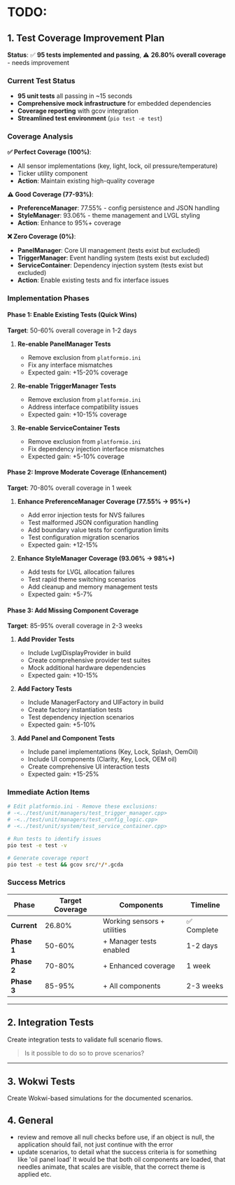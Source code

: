 # TODO:
## 1. Test Coverage Improvement Plan

**Status**: ✅ **95 tests implemented and passing**, ⚠️ **26.80% overall coverage** - needs improvement

### Current Test Status
- **95 unit tests** all passing in ~15 seconds
- **Comprehensive mock infrastructure** for embedded dependencies
- **Coverage reporting** with gcov integration
- **Streamlined test environment** (`pio test -e test`)

### Coverage Analysis

**✅ Perfect Coverage (100%)**:
- All sensor implementations (key, light, lock, oil pressure/temperature)
- Ticker utility component
- **Action**: Maintain existing high-quality coverage

**⚠️ Good Coverage (77-93%)**:
- **PreferenceManager**: 77.55% - config persistence and JSON handling
- **StyleManager**: 93.06% - theme management and LVGL styling
- **Action**: Enhance to 95%+ coverage

**❌ Zero Coverage (0%)**:
- **PanelManager**: Core UI management (tests exist but excluded)
- **TriggerManager**: Event handling system (tests exist but excluded)
- **ServiceContainer**: Dependency injection system (tests exist but excluded)
- **Action**: Enable existing tests and fix interface issues

### Implementation Phases

#### **Phase 1: Enable Existing Tests (Quick Wins)**
**Target**: 50-60% overall coverage in 1-2 days

1. **Re-enable PanelManager Tests**
   - Remove exclusion from `platformio.ini`
   - Fix any interface mismatches
   - Expected gain: +15-20% coverage

2. **Re-enable TriggerManager Tests**  
   - Remove exclusion from `platformio.ini`
   - Address interface compatibility issues
   - Expected gain: +10-15% coverage

3. **Re-enable ServiceContainer Tests**
   - Remove exclusion from `platformio.ini`
   - Fix dependency injection interface mismatches
   - Expected gain: +5-10% coverage

#### **Phase 2: Improve Moderate Coverage (Enhancement)**
**Target**: 70-80% overall coverage in 1 week

1. **Enhance PreferenceManager Coverage (77.55% → 95%+)**
   - Add error injection tests for NVS failures
   - Test malformed JSON configuration handling
   - Add boundary value tests for configuration limits
   - Test configuration migration scenarios
   - Expected gain: +12-15%

2. **Enhance StyleManager Coverage (93.06% → 98%+)**
   - Add tests for LVGL allocation failures
   - Test rapid theme switching scenarios
   - Add cleanup and memory management tests
   - Expected gain: +5-7%

#### **Phase 3: Add Missing Component Coverage**
**Target**: 85-95% overall coverage in 2-3 weeks

1. **Add Provider Tests**
   - Include LvglDisplayProvider in build
   - Create comprehensive provider test suites
   - Mock additional hardware dependencies
   - Expected gain: +10-15%

2. **Add Factory Tests**
   - Include ManagerFactory and UIFactory in build
   - Create factory instantiation tests
   - Test dependency injection scenarios
   - Expected gain: +5-10%

3. **Add Panel and Component Tests**
   - Include panel implementations (Key, Lock, Splash, OemOil)
   - Include UI components (Clarity, Key, Lock, OEM oil)
   - Create comprehensive UI interaction tests
   - Expected gain: +15-25%

### Immediate Action Items

```ini
# Edit platformio.ini - Remove these exclusions:
# -<../test/unit/managers/test_trigger_manager.cpp>
# -<../test/unit/managers/test_config_logic.cpp>
# -<../test/unit/system/test_service_container.cpp>
```

```bash
# Run tests to identify issues
pio test -e test -v

# Generate coverage report
pio test -e test && gcov src/*/*.gcda
```

### Success Metrics

| Phase | Target Coverage | Components | Timeline |
|-------|----------------|------------|----------|
| **Current** | 26.80% | Working sensors + utilities | ✅ Complete |
| **Phase 1** | 50-60% | + Manager tests enabled | 1-2 days |
| **Phase 2** | 70-80% | + Enhanced coverage | 1 week |
| **Phase 3** | 85-95% | + All components | 2-3 weeks |

---

## 2. Integration Tests

Create integration tests to validate full scenario flows.  
> Is it possible to do so to prove scenarios?

---

## 3. Wokwi Tests

Create Wokwi-based simulations for the documented scenarios.

## 4. General

* review and remove all null checks before use, if an object is null, the application should fail, not just continue with the error
* update scenarios, to detail what the success criteria is for something like 'oil panel load'
It would be that both oil components are loaded, that needles animate, that scales are visible, that the correct theme is applied etc.